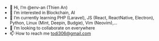 - 👋 Hi, I’m @env-an (Thien An)
- 👀 I’m interested in Blockchain, AI
- 🌱 I’m currently learning PHP (Laravel), JS (React, ReactNative, Electron), Python, Linux (Mint, Deepin, Budgie), Vim (Neovim),...
- 💞️ I’m looking to collaborate on everywhere
- 📫 How to reach me todi306@gmail.com

<!---
env-an/env-an is a ✨ special ✨ repository because its `README.md` (this file) appears on your GitHub profile.
You can click the Preview link to take a look at your changes.
--->
